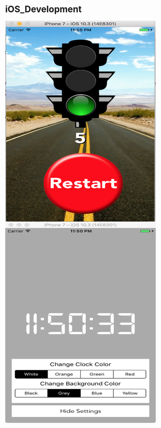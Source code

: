# iOS_Development

<a href="url"><img src="https://github.com/Naooomi/iOS_Development/blob/master/Learning/TrafficLights/TrafficLightGame.png" align="left" height="640" width="480" ></a>

<a href="url"><img src="https://github.com/Naooomi/iOS_Development/blob/master/Learning/DigitalClock/Digital%20Clock.jpg" align="left" height="640" width="480" ></a>

